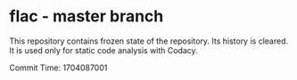 # flac - master branch

This repository contains frozen state of the repository.
Its history is cleared. It is used only for static code
analysis with Codacy.

Commit Time: 1704087001